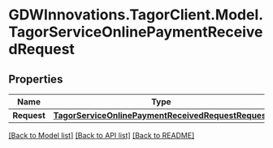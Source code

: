 # GDWInnovations.TagorClient.Model.TagorServiceOnlinePaymentReceivedRequest

## Properties

Name | Type | Description | Notes
------------ | ------------- | ------------- | -------------
**Request** | [**TagorServiceOnlinePaymentReceivedRequestRequest**](TagorServiceOnlinePaymentReceivedRequestRequest.md) |  | [optional] 

[[Back to Model list]](../README.md#documentation-for-models) [[Back to API list]](../README.md#documentation-for-api-endpoints) [[Back to README]](../README.md)

